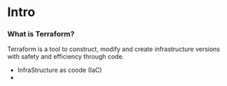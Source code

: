 # Intro
### What is Terraform?
Terraform is a tool to construct, modify and create infrastructure versions with safety and efficiency through code.
* InfraStructure as coode (IaC)
* 

<!--stackedit_data:
eyJoaXN0b3J5IjpbLTE1MjgwNTIyODQsLTE4NzUxODgzMzddfQ
==
-->